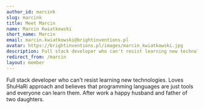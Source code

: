 ```yaml
---
author_id: marcink
slug: marcink
title: Meet Marcin
name: Marcin Kwiatkowski
short_name: Marcin
email: marcin.kwiatkowski@brightinventions.pl
avatar: https://brightinventions.pl/images/marcin_kwiatkowski.jpg
description: Full stack developer who can't resist learning new technologies
redirect_from: /marcin
layout: member
---
```


Full stack developer who can't resist learning new technologies. Loves ShuHaRi approach and believes that programming languages are just tools and everyone can learn them. After work a happy husband and father of two daughters.
